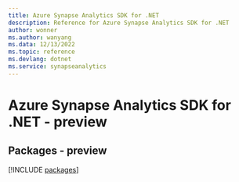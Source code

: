 ```yaml
---
title: Azure Synapse Analytics SDK for .NET
description: Reference for Azure Synapse Analytics SDK for .NET
author: wonner
ms.author: wanyang
ms.data: 12/13/2022
ms.topic: reference
ms.devlang: dotnet
ms.service: synapseanalytics
---
```

# Azure Synapse Analytics SDK for .NET - preview
## Packages - preview
[!INCLUDE [packages](synapse-analytics-index.md)]